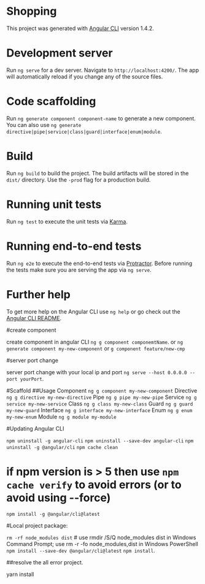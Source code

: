 # Shopping

This project was generated with [Angular CLI](https://github.com/angular/angular-cli) version 1.4.2.

# Development server

Run `ng serve` for a dev server. Navigate to `http://localhost:4200/`. The app will automatically reload if you change any of the source files.

# Code scaffolding

Run `ng generate component component-name` to generate a new component. You can also use `ng generate directive|pipe|service|class|guard|interface|enum|module`.

# Build

Run `ng build` to build the project. The build artifacts will be stored in the `dist/` directory. Use the `-prod` flag for a production build.

# Running unit tests

Run `ng test` to execute the unit tests via [Karma](https://karma-runner.github.io).

# Running end-to-end tests

Run `ng e2e` to execute the end-to-end tests via [Protractor](http://www.protractortest.org/).
Before running the tests make sure you are serving the app via `ng serve`.

# Further help

To get more help on the Angular CLI use `ng help` or go check out the [Angular CLI README](https://github.com/angular/angular-cli/blob/master/README.md).

#create component

create component in angular CLI `ng g component componemtName`. 
or
`ng generate component my-new-component`
or
 `g component feature/new-cmp`

#server port change 

server port change with your local ip and port `ng serve --host 0.0.0.0 --port yourPort`.

#Scaffold	##Usage
Component	`ng g component my-new-component`
Directive	`ng g directive my-new-directive`
Pipe	    `ng g pipe my-new-pipe`
Service 	`ng g service my-new-service`
Class	    `ng g class my-new-class`
Guard	    `ng g guard my-new-guard`
Interface	`ng g interface my-new-interface`
Enum	    `ng g enum my-new-enum`
Module  	`ng g module my-module`

#Updating Angular CLI

`npm uninstall -g angular-cli`
`npm uninstall --save-dev angular-cli`
`npm uninstall -g @angular/cli`
`npm cache clean`

# if npm version is > 5 then use `npm cache verify` to avoid errors (or to avoid using --force)

`npm install -g @angular/cli@latest`

#Local project package:

`rm -rf node_modules dist` # use rmdir /S/Q node_modules dist in Windows Command Prompt; use rm -r -fo node_modules,dist in Windows PowerShell
`npm install --save-dev @angular/cli@latest`
`npm install`.

##resolve the all error project.

yarn install
